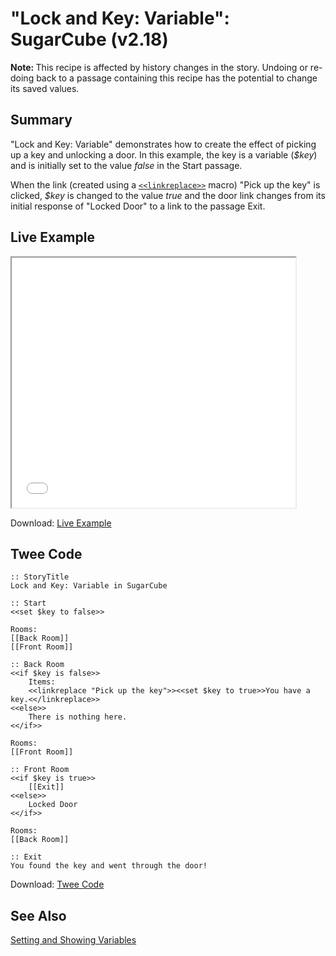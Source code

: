 # "Lock and Key: Variable": SugarCube (v2.18)

<div class="alert information"><strong>Note: </strong>This recipe is affected by history changes in the story. Undoing or re-doing back to a passage containing this recipe has the potential to change its saved values.</div>

## Summary

"Lock and Key: Variable" demonstrates how to create the effect of picking up a key and unlocking a door. In this example, the key is a variable (*$key*) and is initially set to the value *false* in the Start passage.

When the link (created using a [`<<linkreplace>>`](https://www.motoslave.net/sugarcube/2/docs/#macros-macro-linkreplace) macro) "Pick up the key" is clicked, *$key* is changed to the value *true* and the door link changes from its initial response of "Locked Door" to a link to the passage Exit.

## Live Example

<section>
<iframe src="sugarcube_lockandkey_variable_example.html" height=400 width=90%></iframe>

Download: <a href="sugarcube_lockandkey_variable_example.html" target="_blank">Live Example</a>
</section>

## Twee Code

```
:: StoryTitle
Lock and Key: Variable in SugarCube

:: Start
<<set $key to false>>

Rooms:
[[Back Room]]
[[Front Room]]

:: Back Room
<<if $key is false>>
    Items:
    <<linkreplace "Pick up the key">><<set $key to true>>You have a key.<</linkreplace>>
<<else>>
    There is nothing here.
<</if>>

Rooms:
[[Front Room]]

:: Front Room
<<if $key is true>>
    [[Exit]]
<<else>>
    Locked Door
<</if>>

Rooms:
[[Back Room]]

:: Exit
You found the key and went through the door!

```

Download: <a href="sugarcube_lockandkey_variable_twee.txt" target="_blank">Twee Code</a>

## See Also

[Setting and Showing Variables](../../settingandshowing/sugarcube/sugarcube_settingandshowing.md)
